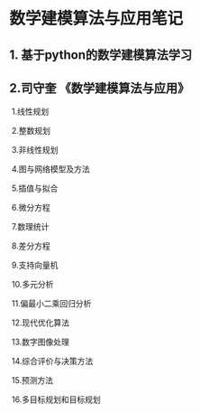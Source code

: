 # 数学建模算法与应用笔记

## 1. 基于python的数学建模算法学习

## 2.司守奎 《数学建模算法与应用》

​	1.线性规划

​	2.整数规划

​	3.非线性规划

​	4.图与网络模型及方法

​	5.插值与拟合

​	6.微分方程

​	7.数理统计

​	8.差分方程

​	9.支持向量机

​	10.多元分析

​	11.偏最小二乘回归分析

​	12.现代优化算法

​	13.数字图像处理

​	14.综合评价与决策方法

​	15.预测方法

​	16.多目标规划和目标规划

